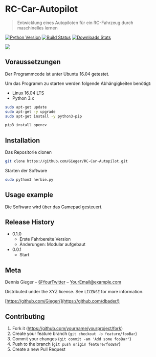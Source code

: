# RC-Car-Autopilot
> Entwicklung eines Autopiloten für ein RC-Fahrzeug durch maschinelles lernen 



[![Python Version](https://img.shields.io/badge/python-3.x-blue.svg)](https://img.shields.io/pypi/pyversions/donkeycar.svg)
[![Build Status][travis-image]][travis-url]
[![Downloads Stats][npm-downloads]][npm-url]

![](./docs/header.png)

## Voraussetzungen 

Der Programmcode ist unter Ubuntu 16.04 getestet.

Um das Programm zu starten werden folgende Abhängigkeiten benötigt:

* Linux 16.04 LTS
* Python 3.x

```sh
sudo apt-get update
sudo apt-get -y upgrade
sudo apt-get install -y python3-pip

pip3 install opencv
```

## Installation

Das Repositorie clonen 

```sh
git clone https://github.com/Gieger/RC-Car-Autopilot.git
```

Starten der Software

```sh
sudo python3 herbie.py
```

## Usage example

Die Software wird über das Gamepad gesteuert.


## Release History

* 0.1.0
    * Erste Fahrbereite Version
    * Änderungen: Modular aufgebaut
* 0.0.1
    * Start

## Meta

Dennis Gieger – [@YourTwitter](https://twitter.com/dbader_org) – YourEmail@example.com

Distributed under the XYZ license. See ``LICENSE`` for more information.

[https://github.com/Gieger/](https://github.com/dbader/)

## Contributing

1. Fork it (<https://github.com/yourname/yourproject/fork>)
2. Create your feature branch (`git checkout -b feature/fooBar`)
3. Commit your changes (`git commit -am 'Add some fooBar'`)
4. Push to the branch (`git push origin feature/fooBar`)
5. Create a new Pull Request

<!-- Markdown link & img dfn's -->
[npm-image]: https://img.shields.io/npm/v/datadog-metrics.svg?style=flat-square
[npm-url]: https://npmjs.org/package/datadog-metrics
[npm-downloads]: https://img.shields.io/npm/dm/datadog-metrics.svg?style=flat-square
[travis-image]: https://img.shields.io/travis/dbader/node-datadog-metrics/master.svg?style=flat-square
[travis-url]: https://travis-ci.org/dbader/node-datadog-metrics
[wiki]: https://github.com/yourname/yourproject/wiki